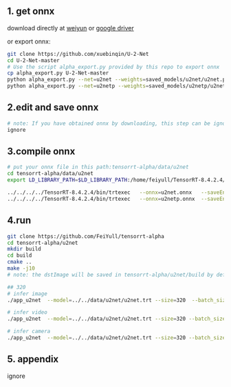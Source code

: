 ## 1. get onnx
download directly at [weiyun](https://share.weiyun.com/3T3mZKBm) or [google driver](https://drive.google.com/drive/folders/1-8phZHkx_Z274UVqgw6Ma-6u5AKmqCOv)

or export onnx:
```bash
git clone https://github.com/xuebinqin/U-2-Net
cd U-2-Net-master
# Use the script alpha_export.py provided by this repo to export onnx
cp alpha_export.py U-2-Net-master
python alpha_export.py --net=u2net --weights=saved_models/u2net/u2net.pth
python alpha_export.py --net=u2netp --weights=saved_models/u2netp/u2netp.pth
```
## 2.edit and save onnx
```bash
# note: If you have obtained onnx by downloading, this step can be ignored
ignore
```
## 3.compile onnx
```bash
# put your onnx file in this path:tensorrt-alpha/data/u2net
cd tensorrt-alpha/data/u2net
export LD_LIBRARY_PATH=$LD_LIBRARY_PATH:/home/feiyull/TensorRT-8.4.2.4/lib

../../../../TensorRT-8.4.2.4/bin/trtexec   --onnx=u2net.onnx   --saveEngine=u2net.trt   --buildOnly --minShapes=images:1x3x320x320 --optShapes=images:4x3x320x320 --maxShapes=images:8x3x320x320
../../../../TensorRT-8.4.2.4/bin/trtexec   --onnx=u2netp.onnx  --saveEngine=u2netp.trt  --buildOnly --minShapes=images:1x3x320x320 --optShapes=images:4x3x320x320 --maxShapes=images:8x3x320x320
```
## 4.run
```bash
git clone https://github.com/FeiYull/tensorrt-alpha
cd tensorrt-alpha/u2net
mkdir build
cd build
cmake ..
make -j10
# note: the dstImage will be saved in tensorrt-alpha/u2net/build by default

## 320
# infer image
./app_u2net  --model=../../data/u2net/u2net.trt --size=320  --batch_size=1  --img=../../data/sailboat3.jpg  --show --savePath

# infer video
./app_u2net  --model=../../data/u2net/u2net.trt --size=320 --batch_size=2  --video=../../data/people.mp4  --show

# infer camera
./app_u2net  --model=../../data/u2net/u2net.trt --size=320 --batch_size=2  --cam_id=0  --show
```
## 5. appendix
ignore
